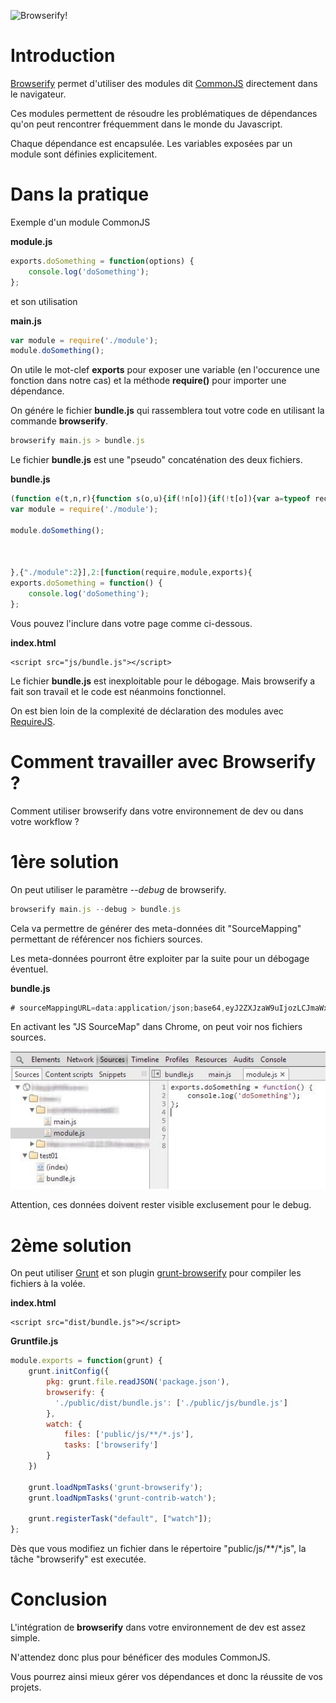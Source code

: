 ![Browserify!](https://github-camo.global.ssl.fastly.net/e19e230a9371a44a2eeb484b83ff4fcf8c824cf7/687474703a2f2f737562737461636b2e6e65742f696d616765732f62726f777365726966795f6c6f676f2e706e67)

Introduction
============
[Browserify](https://github.com/substack/node-browserify) permet d'utiliser des modules dit [CommonJS](http://wiki.commonjs.org/wiki/Modules/1.1) directement dans le navigateur.

Ces modules permettent de résoudre les problématiques de dépendances qu'on peut rencontrer fréquemment dans le monde du Javascript.

Chaque dépendance est encapsulée. Les variables exposées par un module sont définies explicitement.

Dans la pratique
================

Exemple d'un module CommonJS

__module.js__
```javascript
exports.doSomething = function(options) {
	console.log('doSomething');
};	
```

et son utilisation

__main.js__
```javascript
var module = require('./module');
module.doSomething();	
```

On utile le mot-clef __exports__ pour exposer une variable (en l'occurence une fonction dans notre cas) et la méthode __require()__ pour importer une dépendance.

On génére le fichier __bundle.js__ qui rassemblera tout votre code en utilisant la commande __browserify__.

```javascript
browserify main.js > bundle.js
```

Le fichier __bundle.js__ est une "pseudo" concaténation des deux fichiers.

__bundle.js__
```javascript
(function e(t,n,r){function s(o,u){if(!n[o]){if(!t[o]){var a=typeof require=="function"&&require;if(!u&&a)return a(o,!0);if(i)return i(o,!0);throw new Error("Cannot find module '"+o+"'")}var f=n[o]={exports:{}};t[o][0].call(f.exports,function(e){var n=t[o][1][e];return s(n?n:e)},f,f.exports,e,t,n,r)}return n[o].exports}var i=typeof require=="function"&&require;for(var o=0;o<r.length;o++)s(r[o]);return s})({1:[function(require,module,exports){
var module = require('./module');

module.doSomething();



},{"./module":2}],2:[function(require,module,exports){
exports.doSomething = function() {
    console.log('doSomething');
};	
```

Vous pouvez l'inclure dans votre page comme ci-dessous.

__index.html__
```markup
<script src="js/bundle.js"></script>	
```


Le fichier __bundle.js__ est inexploitable pour le débogage. Mais browserify a fait son travail et le code est néanmoins fonctionnel.

On est bien loin de la complexité de déclaration des modules avec [RequireJS](http://requirejs.org/).


Comment travailler avec Browserify ?
====================================

Comment utiliser browserify dans votre environnement de dev ou dans votre workflow ?

1ère solution
=============

On peut utiliser le paramètre _--debug_ de browserify.

```javascript
browserify main.js --debug > bundle.js
```

Cela va permettre de générer des meta-données dit "SourceMapping" permettant de référencer nos fichiers sources.

Les meta-données pourront être exploiter par la suite pour un débogage éventuel.

__bundle.js__
```javascript
# sourceMappingURL=data:application/json;base64,eyJ2ZXJzaW9uIjozLCJmaWxlIjoiZ2VuZXJhdGVkLmpzIiwic291cmNl
```

En activant les "JS SourceMap" dans Chrome, on peut voir nos fichiers sources.

![Utilisation des JS SourceMap dans Chrome](../md/img/browserify01.jpg)

Attention, ces données doivent rester visible exclusement pour le debug.


2ème solution
=============

On peut utiliser [Grunt](http://gruntjs.com/) et son plugin [grunt-browserify](https://github.com/jmreidy/grunt-browserify) pour compiler les fichiers à la volée.


__index.html__
```markup
<script src="dist/bundle.js"></script>	
```

__Gruntfile.js__
```javascript
module.exports = function(grunt) {
	grunt.initConfig({
    	pkg: grunt.file.readJSON('package.json'),
    	browserify: {
	      './public/dist/bundle.js': ['./public/js/bundle.js']
	    },
	    watch: {
	      	files: ['public/js/**/*.js'],
	      	tasks: ['browserify']
	    }
  	})

	grunt.loadNpmTasks('grunt-browserify');
	grunt.loadNpmTasks('grunt-contrib-watch');

	grunt.registerTask("default", ["watch"]);
};
```

Dès que vous modifiez un fichier dans le répertoire "public/js/**/*.js", la tâche "browserify" est executée.


Conclusion
==========

L'intégration de __browserify__ dans votre environnement de dev est assez simple.

N'attendez donc plus pour bénéficer des modules CommonJS.

Vous pourrez ainsi mieux gérer vos dépendances et donc la réussite de vos projets.